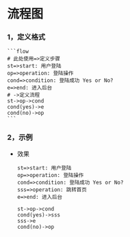 # 流程图

### 1，定义格式

```shell
​```flow
# 此处使用=>定义步骤
st=>start: 用户登陆
op=>operation: 登陆操作
cond=>condition: 登陆成功 Yes or No?
e=>end: 进入后台
# ->定义流程
st->op->cond
cond(yes)->e
cond(no)->op
​```
```

### 2，示例

- 效果

  ```flow
  st=>start: 用户登陆
  op=>operation: 登陆操作
  cond=>condition: 登陆成功 Yes or No?
  sss=>operation: 跳转首页
  e=>end: 进入后台
  
  st->op->cond
  cond(yes)->sss
  sss->e
  cond(no)->op
  ```

  


